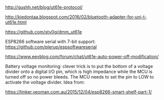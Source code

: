 http://gushh.net/blog/ut61e-protocol/

http://kiedontaa.blogspot.com/2016/02/bluetooth-adapter-for-uni-t-ut61e.html

https://github.com/stv0g/dmm_ut61e

ESP8266 software serial with 7-bit support:  
https://github.com/plerup/espsoftwareserial

https://www.eevblog.com/forum/chat/ut61e-auto-power-off-modification/

Battery voltage monitoring: clever trick is to put the bottom of
a voltage divider onto a digital I/O pin, which is high impedance
while the MCU is turned off so no power bleeds. The MCU needs to
set the pin to LOW to activate the voltage divider. Idea from:

https://tinker.yeoman.com.au/2015/12/04/esp8266-smart-shelf-part-1/
